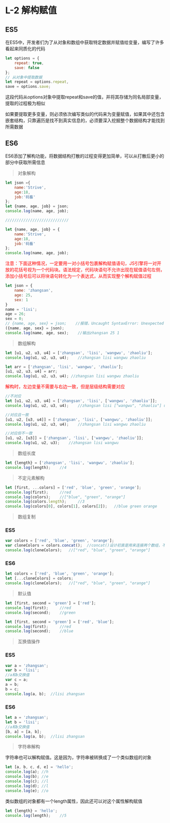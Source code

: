 # L-2 解构赋值
## ES5
在ES5中，开发者们为了从对象和数组中获取特定数据并赋值给变量，编写了许多看起来同质化的代码
```js
let options = {
    repeat: true,
    save: false
};
// 从对象中提取数据
let repeat = options.repeat,
save = options.save;
```
这段代码从options对象中提取repeat和save的值，并将其存储为同名局部变量，提取的过程极为相似

如果要提取更多变量，则必须依次编写类似的代码来为变量赋值，如果其中还包含嵌套结构，只靠遍历是找不到真实信息的，必须要深入挖掘整个数据结构才能找到所需数据

## ES6
ES6添加了解构功能，将数据结构打散的过程变得更加简单，可以从打散后更小的部分中获取所需信息
> 对象解构
```js
let json ={
    name:'Strive',
    age:18,
    job:'码畜'
};
let {name, age, job} = json;
console.log(name, age, job);

////////////////////////////

let {name, age, job} = {
    name:'Strive',
    age:18,
    job:'码畜'
};
console.log(name, age, job);
```
<font color="red">注意：下面这种情况，一定要用一对小括号包裹解构赋值语句，JS引擎将一对开放的花括号视为一个代码块。语法规定，代码块语句不允许出现在赋值语句左侧，添加小括号后可以将块语句转化为一个表达式，从而实现整个解构赋值过程</font>
```js
let json = {
    name: 'zhangsan',
    age: 25,
    sex: 1
}
name = 'lisi';
age = 26;
sex = 0;
// {name, age, sex} = json;    //报错，Uncaught SyntaxError: Unexpected token =
({name, age, sex} = json);
console.log(name, age, sex);    //输出zhangsan 25 1
```
> 数组解构
```js
let [u1, u2, u3, u4] = ['zhangsan', 'lisi', 'wangwu', 'zhaoliu'];
console.log(u1, u2, u3, u4);    //zhangsan lisi wangwu zhaoliu

let arr = ['zhangsan', 'lisi', 'wangwu', 'zhaoliu'];
[u1, u2, u3, u4] = arr;
console.log(u1, u2, u3, u4); //zhangsan lisi wangwu zhaoliu
```
<font color="red">解构时，左边变量不需要与右边一致，但是层级结构需要对应</font>
```js
//不对应
let [u1, u2, u3, u4] = ['zhangsan', 'lisi', ['wangwu', 'zhaoliu']];
console.log(u1, u2, u3, u4);    //zhangsan lisi ["wangwu", "zhaoliu"] undefined

//对应且一致
[u1, u2, [u3, u4]] = ['zhangsan', 'lisi', ['wangwu', 'zhaoliu']];
console.log(u1, u2, u3, u4);    //zhangsan lisi wangwu zhaoliu

//对应但不一致
[u1, u2, [u3]] = ['zhangsan', 'lisi', ['wangwu', 'zhaoliu']];
console.log(u1, u2, u3);    //zhangsan lisi wangwu
```
> 数组长度
```js
let {length} = ['zhangsan', 'lisi', 'wangwu', 'zhaoliu'];
console.log(length);    //4
```
> 不定元素解构
```js
let [first, ...colors] = ['red', 'blue', 'green', 'orange'];
console.log(first);     //red
console.log(colors);    //["blue", "green", "orange"]
console.log(colors.length);     //3
console.log(colors[0], colors[1], colors[2]);   //blue green orange
```
> 数组复制
### ES5
```js
var colors = ['red', 'blue', 'green', 'orange'];
var cloneColors = colors.concat();  //concat()设计初衷是用来连接两个数组，不传参时会返回当前函数的副本
console.log(cloneColors);   //["red", "blue", "green", "orange"]
```
### ES6
```js
let colors = ['red', 'blue', 'green', 'orange'];
let [...cloneColors] = colors;
console.log(cloneColors);   //["red", "blue", "green", "orange"]
```
> 默认值
```js
let [first, second = 'green'] = ['red'];
console.log(first);     //red
console.log(second);    //green
```
```js
let [first, second = 'green'] = ['red', 'blue'];
console.log(first);     //red
console.log(second);    //blue
```
> 互换值操作
### ES5
```js
var a = 'zhangsan';
var b = 'lisi';
//a和b交换值
var c = a;
a = b;
b = c;
console.log(a, b);  //lisi zhangsan
```
### ES6
```js
let a = 'zhangsan';
let b = 'lisi';
//a和b交换值
[b, a] = [a, b];
console.log(a, b);  //lisi zhangsan
```
> 字符串解构

字符串也可以解构赋值。这是因为，字符串被转换成了一个类似数组的对象
```js
let [a, b, c, d, e] = 'hello';
console.log(a); //h
console.log(b); //e
console.log(c); //l
console.log(d); //l
console.log(e); //o
```
类似数组的对象都有一个length属性，因此还可以对这个属性解构赋值
```js
let {length} = 'hello';
console.log(length);    //5
```